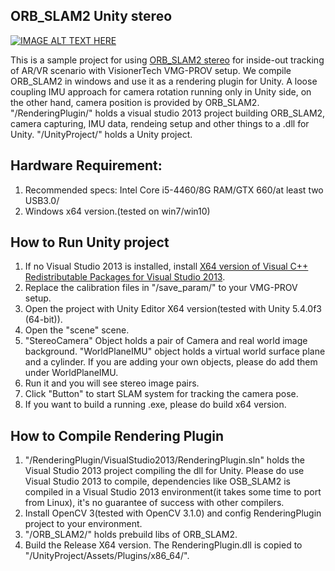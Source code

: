 
## ORB_SLAM2 Unity stereo

[![IMAGE ALT TEXT HERE](http://img.youtube.com/vi/0sJTb0Xm9ss/0.jpg)](https://www.youtube.com/watch?v=0sJTb0Xm9ss)

This is a sample project for using [ORB_SLAM2 stereo](https://github.com/raulmur/ORB_SLAM2) for inside-out tracking of AR/VR scenario with VisionerTech VMG-PROV setup. We compile ORB_SLAM2 in windows and use it as a rendering plugin for Unity. A loose coupling IMU approach for camera rotation running only in Unity side, on the other hand, camera position is provided by ORB_SLAM2. "/RenderingPlugin/" holds a visual studio 2013 project building ORB_SLAM2, camera capturing, IMU data, rendeing setup and other things to a .dll for Unity. "/UnityProject/" holds a Unity project.

## Hardware Requirement:

1.  Recommended specs: Intel Core i5-4460/8G RAM/GTX 660/at least two USB3.0/
2.  Windows x64 version.(tested on win7/win10)

## How to Run Unity project
1.  If no Visual Studio 2013 is installed, install [X64 version of Visual C++ Redistributable Packages for Visual Studio 2013](https://www.microsoft.com/en-us/download/details.aspx?id=40784).
2.  Replace the calibration files in "/save_param/" to your VMG-PROV setup.
3.  Open the project with Unity Editor X64 version(tested with Unity 5.4.0f3 (64-bit)).
4.  Open the "scene" scene.
5.  "StereoCamera" Object holds a pair of Camera and real world image background. "WorldPlaneIMU" object holds a virtual world surface plane and a cylinder. If you are adding your own objects, please do add them under WorldPlaneIMU.
6.  Run it and you will see stereo image pairs.
7.  Click "Button" to start SLAM system for tracking the camera pose.
8.  If you want to build a running .exe, please do build x64 version.

## How to Compile Rendering Plugin
1.  "/RenderingPlugin/VisualStudio2013/RenderingPlugin.sln" holds the Visual Studio 2013 project compiling the dll for Unity. Please do use Visual Studio 2013 to compile, dependencies like OSB_SLAM2 is compiled in a Visual Studio 2013 environment(it takes some time to port from Linux), it's no guarantee of success with other compilers.
2.  Install OpenCV 3(tested with OpenCV 3.1.0) and config RenderingPlugin project to your environment.
3.  "/ORB_SLAM2/" holds prebuild libs of ORB_SLAM2.
4.  Build the Release X64 version. The RenderingPlugin.dll is copied to "/UnityProject/Assets/Plugins/x86_64/".
